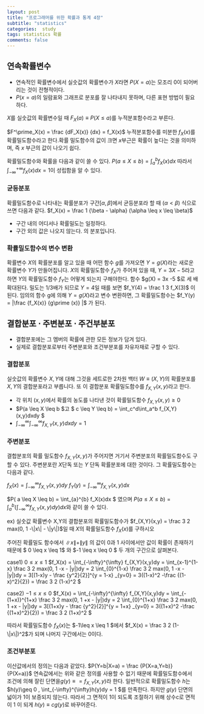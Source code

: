 ```yaml
---  
layout: post  
title: "프로그래머를 위한 확률과 통계 4장"  
subtitle: "statistics"  
categories:  study
tags: statistics 확률 
comments: false  
---  
```


## 연속확률변수

- 연속적인 확률변수에서 실숫값의 확률변수가 $X$라면 $P(X=a)$는 모조리 0이 되어버리는 것이 전형적이다.
 - $P(x=a)$의 일람표와 그래프로 분포를 잘 나타내지 못하며, 다른 표현 방법이 필요하다.

$X$를 실숫값의 확률변수일 때 $F_X(a) \equiv P(X \leq a)$를 누적분포함수라고 부른다.

$F^\prime_X(x) = \frac {dF_X(x)} {dx}  = f_X(x)$ 누적분포함수를 미분한 $f_X(x)$를 확률밀도함수라고 한다.확률 밀도함수의 값이 크면 $x$부근은 확률이 높다는 것을 의미하며, 즉 $x$ 부근의 값이 나오기 쉽다.

확률밀도함수와 확률을 다음과 같이 쓸 수 있다. 
$P(a \leq X \leq b) = \int_{a}^{b} f_X(x) dx$
따라서 $\int_{-\infty}^{+\infty} f_X(x) dx = 1$이 성립함을 알 수 있다.

### 균등분포
확률밀도함수로 나타내는 확률분포가 구간$[\alpha , \beta  ]$에서 균등분포라 할 때 $(\alpha < \beta )$ 식으로 쓰면 다음과 같다.
$f_X(x) = \frac 1 {\beta - \alpha} (\alpha \leq x \leq \beta)$  

- 구간 내의 어디서나 확률밀도는 일정하다.
- 구간 외의 값은 나오지 않는다.
의 분포입니다.

### 확률밀도함수의 변수 변환
확률변수 $X$의 확률분포를 알고 있을 때 어떤 함수 $g$를 가져오면 $Y =g(X)$라는 새로운 확률변수 $Y$가 만들어집니다. 
$X$의 확률밀도함수 $f_X$가 주어져 있을 때, $Y=3X-5$라고하면 $Y$의 확률밀도함수 $f_Y$는 어떻게 되는지 구해야한다.
함수 $g(X) = 3x -5 $로 세 배 확대된다. 밀도는 1/3배가 되므로 $Y=4$일 때를 보면
$f_Y(4) = \frac 1 3 f_X(3)$
이 된다.
임의의 함수 g에 의해 $Y = g(X)$라고 변수 변환하면, 그 확률밀도함수는 
$f_Y(y) = |\frac {f_X(x)} {g\prime (x)} |$
가 된다.

## 결합분포 $\cdot$ 주변분포 $\cdot$ 주건부분포
- 결합분포에는 그 멤버의 확률에 관한 모든 정보가 담겨 있다.
- 실제로 결합분포로부터 주변분포와 조건부분포를 자유자재로 구할 수 있다. 

### 결합분포
실숫값의 확률변수 $X,Y$에 대해 그것을 세트로한 2차원 백터 $W \equiv (X,Y)$의 확률분포를 $X, Y$의 결합분포라고 부릅니다. 또 이 결합분포 확률밀도함수를 $f_{X,Y}(x,y)$라고 한다.

- 각 위치 $(x,y)$에서 확률의 농도를 나타낸 것이 확률밀도함수 $f_{X,Y}(x,y) \geq 0$ <br>
- $P(a \leq X \leq b $고 $ c \leq Y \leq b)  = \int_c^d\int_a^b f_{X,Y}(x,y)dxdy $ <br>
- $\int_{-\infty}^{\infty}\int_{-\infty}^{\infty} f_{X,Y}(x,y)dxdy = 1$


### 주변분포
결합분포의 확률 밀도함수 $f_{X,Y}(x,y)$가 주어지면 거기서 주변분포의 확률밀도함수도 구할 수 있다. 주변분포란 $X$단독 또는 $Y$ 단독 확률분포에 대한 것이다. 그 확률밀도함수는 다음과 같다.

$f_X(x) = \int_{-\infty}^{\infty} f_{X,Y}(x,y)dy$
$f_Y(y) = \int_{-\infty}^{\infty} f_{X,Y}(x,y)dx$

$P( a \leq X \leq b) = \int_{a}^{b} f_X(x)dx $ 였으며 
$P( a \leq X \leq b) = \int_{a}^{b} (\int_{-\infty}^{\infty} f_{X,Y}(x,y)dy)dx$와 같이 쓸 수 있다.

ex) 실숫값 확률변수  X,Y의 결합분포의 확률밀도함수가 $f_{X,Y}(x,y) = \frac 3 2 max(0, 1 -\|x\| - \|y\|)$일 때 $X$의 확률밀도함수 $f_X(x)$를 구하시오

주어진 확률밀도 함수에서 $\|x\|+\|y\|$ 의 값이 0과 1 사이에서만 값이 확률이 존재하기 때문에 $ 0 \leq x \leq 1$ 와  $-1 \leq x \leq 0 $ 두 개의 구간으로 살펴본다.

case1) $0 \leq x \leq 1$
$f_X(x) = \int_{-\infty}^{\infty} f_{X,Y}(x,y)dy = \int_{x-1}^{1-x} \frac 3 2 max(0, 1 -x - \|y\|)dy = 2 \int_{0}^{1-x} \frac 3 2 max(0, 1 -x - \|y\|)dy = 3[(1-x)y - \frac {y^2}{2}]^{y = 1-x} _{y=0} = 3((1-x)^2 -\frac {(1-x)^2}{2}) = \frac 3 2 (1-x)^2 $

case2) $-1 \leq x \leq 0$
$f_X(x) = \int_{-\infty}^{\infty} f_{X,Y}(x,y)dy = \int_{-(1+x)}^{1+x} \frac 3 2 max(0, 1 +x - \|y\|)dy = 2 \int_{0}^{1+x} \frac 3 2 max(0, 1 +x - |y|)dy = 3[(1+x)y - \frac {y^2}{2}]^{y = 1+x} _{y=0} = 3((1+x)^2 -\frac {(1+x)^2}{2}) = \frac 3 2 (1+x)^2 $

따라서 확률밀도함수 $f_X(x)$는 $-1\leq x \leq 1 $에서 $f_X(x) = \frac 3 2 (1-\|x\|)^2$가 되며 나머지 구간에서는 0이다.

### 조건부분포 
이산값에서의 정의는 다음과 같았다.
$P(Y=b|X=a) = \frac {P(X=a,Y=b)} {P(X=a)}$
연속값에서는 위와 같은 정의를 사용할 수 없기 때문에 확률밀도함수에서 조건에 의해 잘린 단면을$g(y) \equiv = f_{X,Y}(x,y)$라 한다. 일반적으로 확률밀도함수 $h$는  $h(y)\geq 0 , \int_{-\infty}^{\infty}h(y)dy = 1 $를 만족한다. 하지만 $g(y)$ 단면의 넓이가 1이 보증되지 않는다. 따라서 그 면적이 1이 되도록 조절하기 위해 상수c로 면적이 1 이 되게 $h(y) \equiv cg(y)$로 바꾸어준다.


 